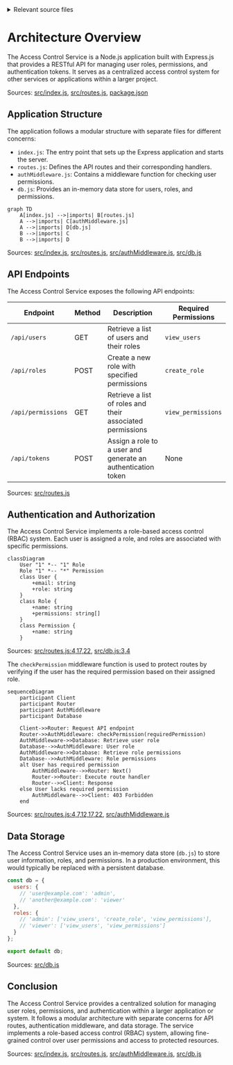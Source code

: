 <details>
<summary>Relevant source files</summary>

The following files were used as context for generating this wiki page:

- [src/index.js](https://github.com/aanickode/access-control-service/blob/main/src/index.js)
- [src/routes.js](https://github.com/aanickode/access-control-service/blob/main/src/routes.js)
- [src/authMiddleware.js](https://github.com/aanickode/access-control-service/blob/main/src/authMiddleware.js)
- [src/db.js](https://github.com/aanickode/access-control-service/blob/main/src/db.js)
- [package.json](https://github.com/aanickode/access-control-service/blob/main/package.json)
</details>

# Architecture Overview

The Access Control Service is a Node.js application built with Express.js that provides a RESTful API for managing user roles, permissions, and authentication tokens. It serves as a centralized access control system for other services or applications within a larger project.

Sources: [src/index.js](), [src/routes.js](), [package.json]()

## Application Structure

The application follows a modular structure with separate files for different concerns:

- `index.js`: The entry point that sets up the Express application and starts the server.
- `routes.js`: Defines the API routes and their corresponding handlers.
- `authMiddleware.js`: Contains a middleware function for checking user permissions.
- `db.js`: Provides an in-memory data store for users, roles, and permissions.

```mermaid
graph TD
    A[index.js] -->|imports| B[routes.js]
    A -->|imports| C[authMiddleware.js]
    A -->|imports| D[db.js]
    B -->|imports| C
    B -->|imports| D
```

Sources: [src/index.js](), [src/routes.js](), [src/authMiddleware.js](), [src/db.js]()

## API Endpoints

The Access Control Service exposes the following API endpoints:

| Endpoint        | Method | Description                                                  | Required Permissions |
|-----------------|--------|--------------------------------------------------------------|----------------------|
| `/api/users`    | GET    | Retrieve a list of users and their roles                    | `view_users`         |
| `/api/roles`    | POST   | Create a new role with specified permissions                | `create_role`        |
| `/api/permissions` | GET    | Retrieve a list of roles and their associated permissions  | `view_permissions`   |
| `/api/tokens`   | POST   | Assign a role to a user and generate an authentication token | None                 |

Sources: [src/routes.js]()

## Authentication and Authorization

The Access Control Service implements a role-based access control (RBAC) system. Each user is assigned a role, and roles are associated with specific permissions.

```mermaid
classDiagram
    User "1" *-- "1" Role
    Role "1" *-- "*" Permission
    class User {
        +email: string
        +role: string
    }
    class Role {
        +name: string
        +permissions: string[]
    }
    class Permission {
        +name: string
    }
```

Sources: [src/routes.js:4,17,22](), [src/db.js:3,4]()

The `checkPermission` middleware function is used to protect routes by verifying if the user has the required permission based on their assigned role.

```mermaid
sequenceDiagram
    participant Client
    participant Router
    participant AuthMiddleware
    participant Database

    Client->>Router: Request API endpoint
    Router->>AuthMiddleware: checkPermission(requiredPermission)
    AuthMiddleware->>Database: Retrieve user role
    Database-->>AuthMiddleware: User role
    AuthMiddleware->>Database: Retrieve role permissions
    Database-->>AuthMiddleware: Role permissions
    alt User has required permission
        AuthMiddleware-->>Router: Next()
        Router->>Router: Execute route handler
        Router-->>Client: Response
    else User lacks required permission
        AuthMiddleware-->>Client: 403 Forbidden
    end
```

Sources: [src/routes.js:4,7,12,17,22](), [src/authMiddleware.js]()

## Data Storage

The Access Control Service uses an in-memory data store (`db.js`) to store user information, roles, and permissions. In a production environment, this would typically be replaced with a persistent database.

```javascript
const db = {
  users: {
    // 'user@example.com': 'admin',
    // 'another@example.com': 'viewer'
  },
  roles: {
    // 'admin': ['view_users', 'create_role', 'view_permissions'],
    // 'viewer': ['view_users', 'view_permissions']
  }
};

export default db;
```

Sources: [src/db.js]()

## Conclusion

The Access Control Service provides a centralized solution for managing user roles, permissions, and authentication within a larger application or system. It follows a modular architecture with separate concerns for API routes, authentication middleware, and data storage. The service implements a role-based access control (RBAC) system, allowing fine-grained control over user permissions and access to protected resources.

Sources: [src/index.js](), [src/routes.js](), [src/authMiddleware.js](), [src/db.js]()